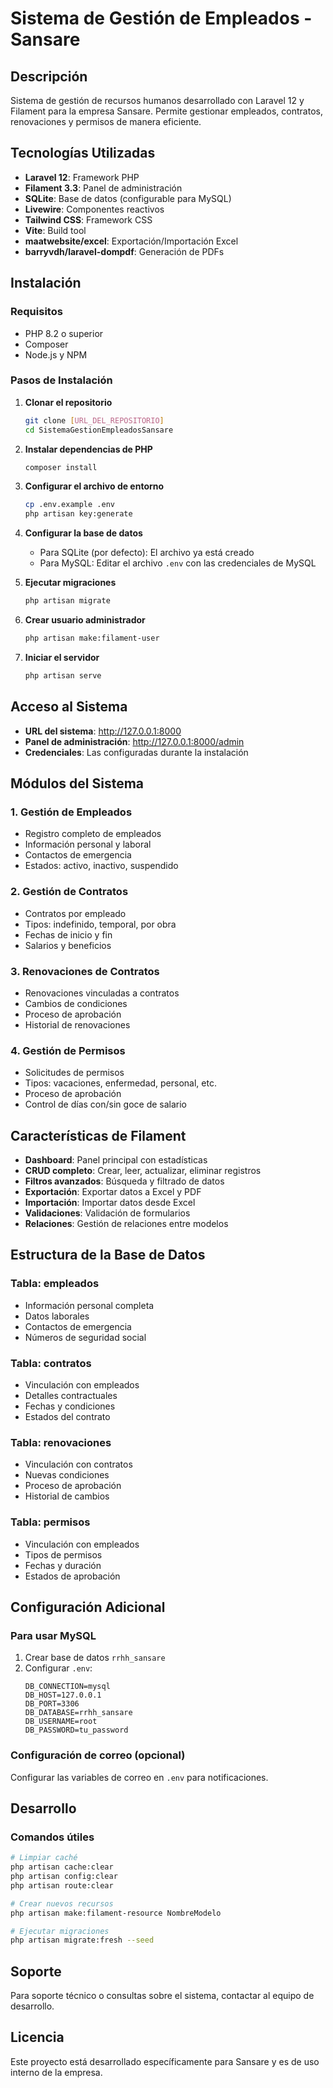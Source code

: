 # Sistema de Gestión de Empleados - Sansare

## Descripción
Sistema de gestión de recursos humanos desarrollado con Laravel 12 y Filament para la empresa Sansare. Permite gestionar empleados, contratos, renovaciones y permisos de manera eficiente.

## Tecnologías Utilizadas
- **Laravel 12**: Framework PHP
- **Filament 3.3**: Panel de administración
- **SQLite**: Base de datos (configurable para MySQL)
- **Livewire**: Componentes reactivos
- **Tailwind CSS**: Framework CSS
- **Vite**: Build tool
- **maatwebsite/excel**: Exportación/Importación Excel
- **barryvdh/laravel-dompdf**: Generación de PDFs

## Instalación

### Requisitos
- PHP 8.2 o superior
- Composer
- Node.js y NPM

### Pasos de Instalación

1. **Clonar el repositorio**
   ```bash
   git clone [URL_DEL_REPOSITORIO]
   cd SistemaGestionEmpleadosSansare
   ```

2. **Instalar dependencias de PHP**
   ```bash
   composer install
   ```

3. **Configurar el archivo de entorno**
   ```bash
   cp .env.example .env
   php artisan key:generate
   ```

4. **Configurar la base de datos**
   - Para SQLite (por defecto): El archivo ya está creado
   - Para MySQL: Editar el archivo `.env` con las credenciales de MySQL

5. **Ejecutar migraciones**
   ```bash
   php artisan migrate
   ```

6. **Crear usuario administrador**
   ```bash
   php artisan make:filament-user
   ```

7. **Iniciar el servidor**
   ```bash
   php artisan serve
   ```

## Acceso al Sistema

- **URL del sistema**: http://127.0.0.1:8000
- **Panel de administración**: http://127.0.0.1:8000/admin
- **Credenciales**: Las configuradas durante la instalación

## Módulos del Sistema

### 1. Gestión de Empleados
- Registro completo de empleados
- Información personal y laboral
- Contactos de emergencia
- Estados: activo, inactivo, suspendido

### 2. Gestión de Contratos
- Contratos por empleado
- Tipos: indefinido, temporal, por obra
- Fechas de inicio y fin
- Salarios y beneficios

### 3. Renovaciones de Contratos
- Renovaciones vinculadas a contratos
- Cambios de condiciones
- Proceso de aprobación
- Historial de renovaciones

### 4. Gestión de Permisos
- Solicitudes de permisos
- Tipos: vacaciones, enfermedad, personal, etc.
- Proceso de aprobación
- Control de días con/sin goce de salario

## Características de Filament

- **Dashboard**: Panel principal con estadísticas
- **CRUD completo**: Crear, leer, actualizar, eliminar registros
- **Filtros avanzados**: Búsqueda y filtrado de datos
- **Exportación**: Exportar datos a Excel y PDF
- **Importación**: Importar datos desde Excel
- **Validaciones**: Validación de formularios
- **Relaciones**: Gestión de relaciones entre modelos

## Estructura de la Base de Datos

### Tabla: empleados
- Información personal completa
- Datos laborales
- Contactos de emergencia
- Números de seguridad social

### Tabla: contratos
- Vinculación con empleados
- Detalles contractuales
- Fechas y condiciones
- Estados del contrato

### Tabla: renovaciones
- Vinculación con contratos
- Nuevas condiciones
- Proceso de aprobación
- Historial de cambios

### Tabla: permisos
- Vinculación con empleados
- Tipos de permisos
- Fechas y duración
- Estados de aprobación

## Configuración Adicional

### Para usar MySQL
1. Crear base de datos `rrhh_sansare`
2. Configurar `.env`:
   ```
   DB_CONNECTION=mysql
   DB_HOST=127.0.0.1
   DB_PORT=3306
   DB_DATABASE=rrhh_sansare
   DB_USERNAME=root
   DB_PASSWORD=tu_password
   ```

### Configuración de correo (opcional)
Configurar las variables de correo en `.env` para notificaciones.

## Desarrollo

### Comandos útiles
```bash
# Limpiar caché
php artisan cache:clear
php artisan config:clear
php artisan route:clear

# Crear nuevos recursos
php artisan make:filament-resource NombreModelo

# Ejecutar migraciones
php artisan migrate:fresh --seed
```

## Soporte

Para soporte técnico o consultas sobre el sistema, contactar al equipo de desarrollo.

## Licencia

Este proyecto está desarrollado específicamente para Sansare y es de uso interno de la empresa.